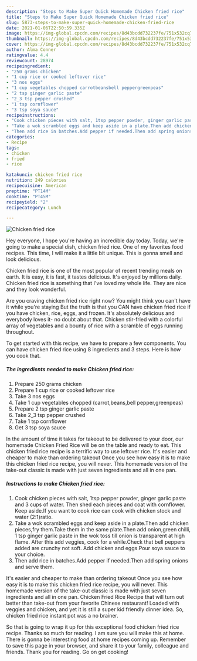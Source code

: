 ```yaml
---
description: "Steps to Make Super Quick Homemade Chicken fried rice"
title: "Steps to Make Super Quick Homemade Chicken fried rice"
slug: 5873-steps-to-make-super-quick-homemade-chicken-fried-rice
date: 2021-01-06T22:50:59.335Z
image: https://img-global.cpcdn.com/recipes/8d43bcdd732237fe/751x532cq70/chicken-fried-rice-recipe-main-photo.jpg
thumbnail: https://img-global.cpcdn.com/recipes/8d43bcdd732237fe/751x532cq70/chicken-fried-rice-recipe-main-photo.jpg
cover: https://img-global.cpcdn.com/recipes/8d43bcdd732237fe/751x532cq70/chicken-fried-rice-recipe-main-photo.jpg
author: Alma Conner
ratingvalue: 4.4
reviewcount: 28974
recipeingredient:
- "250 grams chicken"
- "1 cup rice or cooked leftover rice"
- "3 nos eggs"
- "1 cup vegetables chopped carrotbeansbell peppergreenpeas"
- "2 tsp ginger garlic paste"
- "2_3 tsp pepper crushed"
- "1 tsp cornflower"
- "3 tsp soya sauce"
recipeinstructions:
- "Cook chicken pieces with salt, 1tsp pepper powder, ginger garlic paste and 3 cups of water. Then shed each pieces and coat with cornflower. Keep aside.If you want to cook rice can cook with chicken stock and water (2:1)ratio."
- "Take a wok scrambled eggs and keep aside in a plate.Then add chicken pieces,fry them.Take them in the same plate.Then add onion,green chilli, 1 tsp ginger garlic paste in the wok toss till onion is transparent at high flame. After this add veggies, cook for a while.Check that bell peppers added are crunchy not soft. Add chicken and eggs.Pour soya sauce to your choice."
- "Then add rice in batches.Add pepper if needed.Then add spring onions and serve them."
categories:
- Recipe
tags:
- chicken
- fried
- rice

katakunci: chicken fried rice 
nutrition: 249 calories
recipecuisine: American
preptime: "PT14M"
cooktime: "PT45M"
recipeyield: "2"
recipecategory: Lunch

---
```



![Chicken fried rice](https://img-global.cpcdn.com/recipes/8d43bcdd732237fe/751x532cq70/chicken-fried-rice-recipe-main-photo.jpg)

Hey everyone, I hope you're having an incredible day today. Today, we're going to make a special dish, chicken fried rice. One of my favorites food recipes. This time, I will make it a little bit unique. This is gonna smell and look delicious.

Chicken fried rice is one of the most popular of recent trending meals on earth. It is easy, it is fast, it tastes delicious. It's enjoyed by millions daily. Chicken fried rice is something that I've loved my whole life. They are nice and they look wonderful.

Are you craving chicken fried rice right now? You might think you can&#39;t have it while you&#39;re staying But the truth is that you CAN have chicken fried rice if you have chicken, rice, eggs, and frozen. It&#39;s absolutely delicious and everybody loves it- no doubt about that. Chicken stir-fried with a colorful array of vegetables and a bounty of rice with a scramble of eggs running throughout.


To get started with this recipe, we have to prepare a few components. You can have chicken fried rice using 8 ingredients and 3 steps. Here is how you cook that.

<!--inarticleads1-->

##### The ingredients needed to make Chicken fried rice:

1. Prepare 250 grams chicken
1. Prepare 1 cup rice or cooked leftover rice
1. Take 3 nos eggs
1. Take 1 cup vegetables chopped (carrot,beans,bell pepper,greenpeas)
1. Prepare 2 tsp ginger garlic paste
1. Take 2_3 tsp pepper crushed
1. Take 1 tsp cornflower
1. Get 3 tsp soya sauce


In the amount of time it takes for takeout to be delivered to your door, our homemade Chicken Fried Rice will be on the table and ready to eat. This chicken fried rice recipe is a terrific way to use leftover rice. It&#39;s easier and cheaper to make than ordering takeout Once you see how easy it is to make this chicken fried rice recipe, you will never. This homemade version of the take-out classic is made with just seven ingredients and all in one pan. 

<!--inarticleads2-->

##### Instructions to make Chicken fried rice:

1. Cook chicken pieces with salt, 1tsp pepper powder, ginger garlic paste and 3 cups of water. Then shed each pieces and coat with cornflower. Keep aside.If you want to cook rice can cook with chicken stock and water (2:1)ratio.
1. Take a wok scrambled eggs and keep aside in a plate.Then add chicken pieces,fry them.Take them in the same plate.Then add onion,green chilli, 1 tsp ginger garlic paste in the wok toss till onion is transparent at high flame. After this add veggies, cook for a while.Check that bell peppers added are crunchy not soft. Add chicken and eggs.Pour soya sauce to your choice.
1. Then add rice in batches.Add pepper if needed.Then add spring onions and serve them.


It&#39;s easier and cheaper to make than ordering takeout Once you see how easy it is to make this chicken fried rice recipe, you will never. This homemade version of the take-out classic is made with just seven ingredients and all in one pan. Chicken Fried Rice Recipe that will turn out better than take-out from your favorite Chinese restaurant! Loaded with veggies and chicken, and yet it is still a super kid friendly dinner idea. So, chicken fried rice instant pot was a no brainer. 

So that is going to wrap it up for this exceptional food chicken fried rice recipe. Thanks so much for reading. I am sure you will make this at home. There is gonna be interesting food at home recipes coming up. Remember to save this page in your browser, and share it to your family, colleague and friends. Thank you for reading. Go on get cooking!
